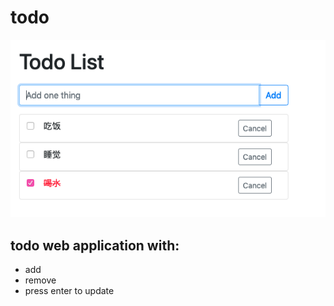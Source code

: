 # todo
![todo](https://github.com/funkll/screenshot/blob/master/%E9%A1%B9%E7%9B%AE%E6%88%AA%E5%9B%BE/todo.png)

## todo web application with:
- add
- remove
- press enter to update
